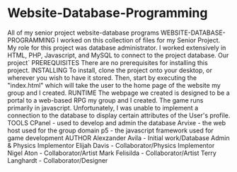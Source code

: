 # Website-Database-Programming
All of my senior project website-database programs
WEBSITE-DATABASE-PROGRAMMING
I worked on this collection of files for my Senior Project. My role for this project was database administrator. I worked extensively in HTML, PHP, Javascript, and MySQL to connect to the project database. Our project`
PREREQUISITES
There are no prerequisites for installing this project.
INSTALLING
To install, clone the project onto your desktop, or wherever you wish to have it stored. 
Then, start by executing the "index.html" which will take the user to the home page of the website my group and I created.
RUNTIME
The webpage we created is designed to be a portal to a web-based RPG my group and I created. The game runs primarily in javascript. Unfortunately, I was unable to implement a connection to the database to display certain attributes of the User's profile.
TOOLS
CPanel - used to develop and admin the database
Arvixe - the web host used for the group domain
p5 - the javascript framework used for game development
AUTHOR
Alexzander Avila - Initial work/Database Admin & Physics Implementor
Elijah Davis - Collaborator/Physics Implementor
Nigel Aton - Collaborator/Artist
Mark Felisilda - Collaborator/Artist
Terry Langhardt - Collaborator/Designer
